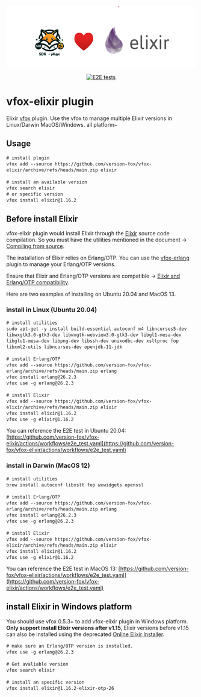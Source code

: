 <div align="center">

![logo](./assets/vfox-elixir-logo.png)

[![E2E tests](https://github.com/version-fox/vfox-elixir/actions/workflows/e2e_test.yaml/badge.svg)](https://github.com/version-fox/vfox-elixir/actions/workflows/e2e_test.yaml)

</div>

# vfox-elixir plugin

Elixir [vfox](https://github.com/version-fox) plugin. Use the vfox to manage multiple Elixir versions in Linux/Darwin MacOS/Windows. all platform~

## Usage

```shell
# install plugin
vfox add --source https://github.com/version-fox/vfox-elixir/archive/refs/heads/main.zip elixir

# install an available version
vfox search elixir
# or specific version 
vfox install elixir@1.16.2
```

## Before install Elixir

vfox-elixir plugin would install Elixir through the [Elixir](https://elixir-lang.org/install.html#compiling-from-source) source code compilation. So you must have the utilities mentioned in the document -> [Compiling from source](https://elixir-lang.org/install.html#compiling-from-source).

The installation of Elixir relies on Erlang/OTP. You can use the [vfox-erlang](https://github.com/version-fox/vfox-erlang) plugin to manage your Erlang/OTP versions.

Ensure that Elixir and Erlang/OTP versions are compatible -> [Elixir and Erlang/OTP compatibility](https://hexdocs.pm/elixir/1.16.2/compatibility-and-deprecations.html#between-elixir-and-erlang-otp). 

Here are two examples of installing on Ubuntu 20.04 and MacOS 13.

### install in Linux (Ubuntu 20.04)

```shell
# install utilities
sudo apt-get -y install build-essential autoconf m4 libncurses5-dev libwxgtk3.0-gtk3-dev libwxgtk-webview3.0-gtk3-dev libgl1-mesa-dev libglu1-mesa-dev libpng-dev libssh-dev unixodbc-dev xsltproc fop libxml2-utils libncurses-dev openjdk-11-jdk

# install Erlang/OTP
vfox add --source https://github.com/version-fox/vfox-erlang/archive/refs/heads/main.zip erlang
vfox install erlang@26.2.3
vfox use -g erlang@26.2.3

# install Elixir
vfox add --source https://github.com/version-fox/vfox-elixir/archive/refs/heads/main.zip elixir
vfox install elixir@1.16.2
vfox use -g elixir@1.16.2
```

You can reference the E2E test in Ubuntu 20.04: [https://github.com/version-fox/vfox-elixir/actions/workflows/e2e_test.yaml](https://github.com/version-fox/vfox-elixir/actions/workflows/e2e_test.yaml)

### install in Darwin (MacOS 12)

```shell
# install utilities
brew install autoconf libxslt fop wxwidgets openssl

# install Erlang/OTP
vfox add --source https://github.com/version-fox/vfox-erlang/archive/refs/heads/main.zip erlang
vfox install erlang@26.2.3
vfox use -g erlang@26.2.3

# install Elixir
vfox add --source https://github.com/version-fox/vfox-elixir/archive/refs/heads/main.zip elixir
vfox install elixir@1.16.2
vfox use -g elixir@1.16.2
```

You can reference the E2E test in MacOS 13: [https://github.com/version-fox/vfox-elixir/actions/workflows/e2e_test.yaml](https://github.com/version-fox/vfox-elixir/actions/workflows/e2e_test.yaml)

## install Elixir in Windows platform

You should use vfox 0.5.3+ to add vfox-elixir plugin in Windows platform. **Only support install Elixir versions after v1.15**, Elixir versions before v1.15 can also be installed using the deprecated [Online Elixir Installer](https://github.com/elixir-lang/elixir-windows-setup/releases/tag/v2.4).

```shell
# make sure an Erlang/OTP version is installed.
vfox use -g erlang@26.2.3

# Get avaliable version
vfox search elixir

# install an specific version
vfox install elixir@1.16.2-elixir-otp-26
```
